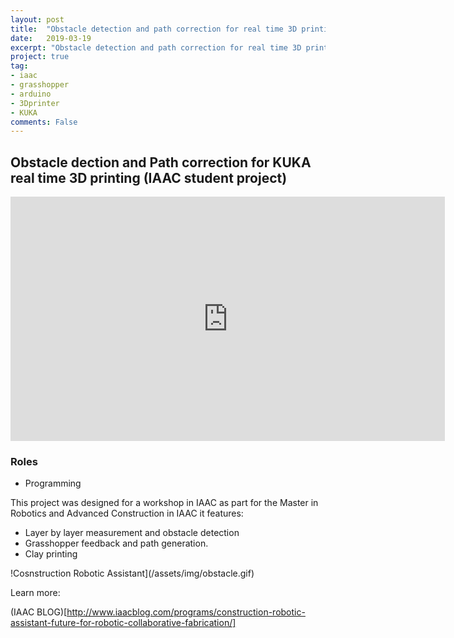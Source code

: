 ```yaml
---
layout: post
title:  "Obstacle detection and path correction for real time 3D printing"
date:   2019-03-19
excerpt: "Obstacle detection and path correction for real time 3D printing"
project: true
tag:
- iaac
- grasshopper
- arduino
- 3Dprinter
- KUKA
comments: False
---
```


## Obstacle dection and Path correction for KUKA real time 3D printing (IAAC student project)

<iframe width="695" height="391" src="https://www.youtube.com/embed/aiaOFYp7r6w" frameborder="0" allow="accelerometer; autoplay; clipboard-write; encrypted-media; gyroscope; picture-in-picture" allowfullscreen></iframe>

### Roles

- Programming

This project was designed for a workshop in IAAC as part for  the Master in Robotics and Advanced Construction in IAAC  it features:

- Layer by layer measurement and obstacle detection
- Grasshopper feedback and path generation.
- Clay printing

!Cosnstruction Robotic Assistant](/assets/img/obstacle.gif)    

Learn more:

(IAAC BLOG)[http://www.iaacblog.com/programs/construction-robotic-assistant-future-for-robotic-collaborative-fabrication/]
